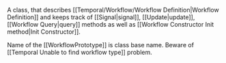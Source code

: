 A class, that describes [[Temporal/Workflow/Workflow Definition|Workflow Definition]] and keeps track of [[Signal|signal]], [[Update|update]], [[Workflow Query|query]] methods as well as [[Workflow Constructor Init method|Init Constructor]].

Name of the [[WorkflowPrototype]] is class base name. Beware of [[Temporal Unable to find workflow type]] problem.

